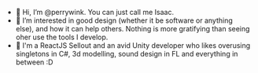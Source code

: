 - 👋 Hi, I’m @perrywink. You can just call me Isaac. 
- 👀 I’m interested in good design (whether it be software or anything else), and how it can help others. Nothing is more gratifying than seeing oher use the tools I develop.
- 🌱 I'm a ReactJS Sellout and an avid Unity developer who likes overusing singletons in C#, 3d modelling, sound design in FL and everything in between :D
